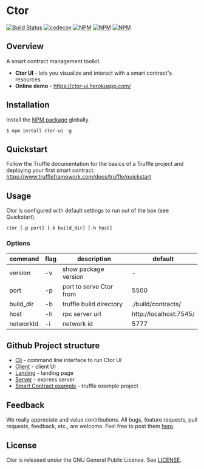 # Ctor

[![Build Status](https://travis-ci.org/wslyvh/ctor.svg?branch=master)](https://travis-ci.org/wslyvh/ctor)
[![codecov](https://codecov.io/gh/wslyvh/ctor/branch/master/graph/badge.svg)](https://codecov.io/gh/wslyvh/ctor)
[![NPM](https://img.shields.io/npm/v/ctor-ui.svg)](https://www.npmjs.com/package/ctor-ui)
[![NPM](https://img.shields.io/npm/l/ctor-ui.svg)](https://www.npmjs.com/package/ctor-ui)
[![NPM](https://img.shields.io/npm/dt/ctor-ui.svg)](https://www.npmjs.com/package/ctor-ui)

## Overview

A smart contract management toolkit.

- **Ctor UI** - lets you visualize and interact with a smart contract's resources
- **Online demo** - https://ctor-ui.herokuapp.com/

## Installation

Install the [NPM package](https://www.npmjs.com/package/ctor-ui) globally.

```
$ npm install ctor-ui -g
```

## Quickstart

Follow the Truffle documentation for the basics of a Truffle project and deploying your first smart contract.
https://www.truffleframework.com/docs/truffle/quickstart

## Usage

Ctor is configured with default settings to run out of the box (see Quickstart).

```
ctor [-p port] [-b build_dir] [-h host]
```

### Options

| command   | flag | description             | default                |
| --------- | ---- | ----------------------- | ---------------------- |
| version   | -v   | show package version    | -                      |
| port      | -p   | port to serve Ctor from | 5500                   |
| build_dir | -b   | truffle build directory | ./build/contracts/     |
| host      | -h   | rpc server url          | http://localhost:7545/ |
| networkId | -i   | network id              | 5777                   |

## Github Project structure

- [Cli](cli/) - command line interface to run Ctor UI
- [Client](client/) - client UI
- [Landing](landing/) - landing page
- [Server](server/) - express server
- [Smart Contract example](truffle/) - truffle example project

## Feedback

We really appreciate and value contributions. All bugs, feature requests, pull requests, feedback, etc., are welcome.
Feel free to post them [here](https://github.com/wslyvh/ctor/issues/new).

## License

Ctor is released under the GNU General Public License. See [LICENSE](LICENSE).

